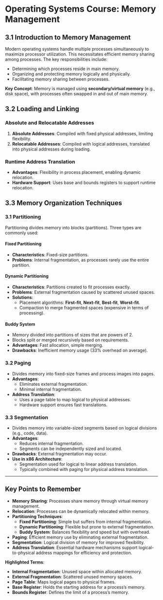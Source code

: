 # Operating Systems Course: Memory Management

## 3.1 Introduction to Memory Management

Modern operating systems handle multiple processes simultaneously to maximize processor utilization. This necessitates efficient memory sharing among processes. The key responsibilities include:

- Determining which processes reside in main memory.
- Organizing and protecting memory logically and physically.
- Facilitating memory sharing between processes.

**Key Concept**: Memory is managed using **secondary/virtual memory** (e.g., disk space), with processes often swapped in and out of main memory.

## 3.2 Loading and Linking

### Absolute and Relocatable Addresses

1. **Absolute Addresses**: Compiled with fixed physical addresses, limiting flexibility.
2. **Relocatable Addresses**: Compiled with logical addresses, translated into physical addresses during loading.

### Runtime Address Translation

- **Advantages**: Flexibility in process placement, enabling dynamic relocation.
- **Hardware Support**: Uses base and bounds registers to support runtime relocation.

## 3.3 Memory Organization Techniques

### 3.1 Partitioning

Partitioning divides memory into blocks (partitions). Three types are commonly used:

#### Fixed Partitioning

- **Characteristics**: Fixed-size partitions.
- **Problems**: Internal fragmentation, as processes rarely use the entire partition.

#### Dynamic Partitioning

- **Characteristics**: Partitions created to fit processes exactly.
- **Problems**: External fragmentation caused by scattered unused spaces.
- **Solutions**:
  - Placement algorithms: **First-fit**, **Next-fit**, **Best-fit**, **Worst-fit**.
  - Compaction to merge fragmented spaces (expensive in terms of processing).

#### Buddy System

- Memory divided into partitions of sizes that are powers of 2.
- Blocks split or merged recursively based on requirements.
- **Advantages**: Fast allocation, simple merging.
- **Drawbacks**: Inefficient memory usage (33% overhead on average).

### 3.2 Paging

- Divides memory into fixed-size frames and process images into pages.
- **Advantages**:
  - Eliminates external fragmentation.
  - Minimal internal fragmentation.
- **Address Translation**:
  - Uses a page table to map logical to physical addresses.
  - Hardware support ensures fast translations.

### 3.3 Segmentation

- Divides memory into variable-sized segments based on logical divisions (e.g., code, data).
- **Advantages**:
  - Reduces internal fragmentation.
  - Segments can be independently sized and located.
- **Drawbacks**: External fragmentation may occur.
- **Use in x86 Architecture**:
  - Segmentation used for logical to linear address translation.
  - Typically combined with paging for physical address translation.

---

## Key Points to Remember

- **Memory Sharing**: Processes share memory through virtual memory management.
- **Relocation**: Processes can be dynamically relocated within memory.
- **Partitioning Techniques**:
  - **Fixed Partitioning**: Simple but suffers from internal fragmentation.
  - **Dynamic Partitioning**: Flexible but prone to external fragmentation.
  - **Buddy System**: Balances flexibility and speed but with overhead.
- **Paging**: Efficient memory use by eliminating external fragmentation.
- **Segmentation**: Logical division of memory for improved flexibility.
- **Address Translation**: Essential hardware mechanisms support logical-to-physical address mappings for efficiency and protection.

**Highlighted Terms**:

- **Internal Fragmentation**: Unused space within allocated memory.
- **External Fragmentation**: Scattered unused memory spaces.
- **Page Table**: Maps logical pages to physical frames.
- **Base Register**: Holds the starting address for a process’s memory.
- **Bounds Register**: Defines the limit of a process’s memory.

